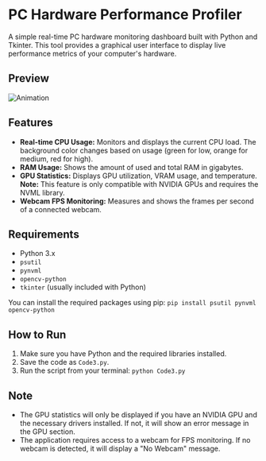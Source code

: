 # PC Hardware Performance Profiler

A simple real-time PC hardware monitoring dashboard built with Python and Tkinter. This tool provides a graphical user interface to display live performance metrics of your computer's hardware.

## Preview

![Animation](https://github.com/user-attachments/assets/840ac16d-e2d0-42cd-b54d-77df206de60d)

## Features

- **Real-time CPU Usage:** Monitors and displays the current CPU load. The background color changes based on usage (green for low, orange for medium, red for high).
- **RAM Usage:** Shows the amount of used and total RAM in gigabytes.
- **GPU Statistics:** Displays GPU utilization, VRAM usage, and temperature. **Note:** This feature is only compatible with NVIDIA GPUs and requires the NVML library.
- **Webcam FPS Monitoring:** Measures and shows the frames per second of a connected webcam.

## Requirements

- Python 3.x
- `psutil`
- `pynvml`
- `opencv-python`
- `tkinter` (usually included with Python)

You can install the required packages using pip:
`pip install psutil pynvml opencv-python`

## How to Run

1.  Make sure you have Python and the required libraries installed.
2.  Save the code as `Code3.py`.
3.  Run the script from your terminal:
         `python Code3.py`

## Note

- The GPU statistics will only be displayed if you have an NVIDIA GPU and the necessary drivers installed. If not, it will show an error message in the GPU section.
- The application requires access to a webcam for FPS monitoring. If no webcam is detected, it will display a "No Webcam" message.
